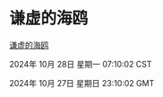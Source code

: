 # 谦虚的海鸥
[谦虚的海鸥](http://219.139.197.74:56308/qxdho/course/base/hotlink/index.php)

2024年 10月 28日 星期一 07:10:02 CST

2024年 10月 27日 星期日 23:10:02 GMT
